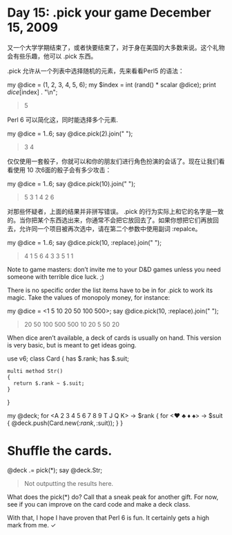 # Day 15: .pick your game December 15, 2009


又一个大学学期结束了，或者快要结束了，对于身在美国的大多数来说。这个礼物会有些乐趣，他可以  .pick  东西。

.pick  允许从一个列表中选择随机的元素，先来看看Perl5 的语法：

 my @dice = (1, 2, 3, 4, 5, 6);
 my $index = int (rand() * scalar @dice);
 print $dice[$index] . "\n";
 > 5


Perl 6 可以简化这，同时能选择多个元素.

 my @dice = 1..6;
 say @dice.pick(2).join(" ");
 > 3 4


仅仅使用一套骰子，你就可以和你的朋友们进行角色扮演的会话了。现在让我们看看使用 10 次6面的骰子会有多少攻击：

 my @dice = 1..6;
 say @dice.pick(10).join(" ");
 > 5 3 1 4 2 6


对那些怀疑者，上面的结果并非拼写错误。 .pick 的行为实际上和它的名字是一致的。当你把某个东西选出来，你通常不会把它放回去了。如果你想把它们再放回去，允许同一个项目被再次选中，请在第二个参数中使用副词 :repalce。 

 my @dice = 1..6;
 say @dice.pick(10, :replace).join(" ");
 > 4 1 5 6 4 3 3 5 1 1


Note to game masters: don’t invite me to your D&D games unless you need someone with terrible dice luck. ;)

There is no specific order the list items have to be in for  .pick  to work its magic. Take the values of monopoly money, for instance:

 my @dice = <1 5 10 20 50 100 500>;
 say @dice.pick(10, :replace).join(" ");
 > 20 50 100 500 500 10 20 5 50 20


When dice aren’t available, a deck of cards is usually on hand. This version is very basic, but is meant to get ideas going.

 use v6;
 class Card
 {
    has $.rank;
    has $.suit;
  
    multi method Str()
    {
      return $.rank ~ $.suit;
    }
 }
  
 my @deck;
 for <A 2 3 4 5 6 7 8 9 T J Q K> -> $rank
 {
    for <♥ ♣ ♦ ♠> -> $suit
    {
      @deck.push(Card.new(:$rank, :$suit));
    }
 }
 # Shuffle the cards.
 @deck .= pick(*);
 say @deck.Str;
 > Not outputting the results here.


What does the  pick(*)  do? Call that a sneak peak for another gift. For now, see if you can improve on the card code and make a deck class.

With that, I hope I have proven that Perl 6 is fun. It certainly gets a high mark from me. ✓
